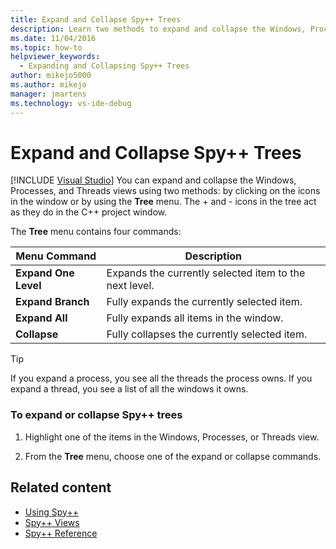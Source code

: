 ```yaml
---
title: Expand and Collapse Spy++ Trees
description: Learn two methods to expand and collapse the Windows, Processes, and Threads views. You can click on the icons in the window or use the Tree menu.   
ms.date: 11/04/2016
ms.topic: how-to
helpviewer_keywords: 
  - Expanding and Collapsing Spy++ Trees
author: mikejo5000
ms.author: mikejo
manager: jmartens
ms.technology: vs-ide-debug
---
```

# Expand and Collapse Spy++ Trees

 [!INCLUDE [Visual Studio](~/includes/applies-to-version/vs-windows-only.md)]
You can expand and collapse the Windows, Processes, and Threads views using two methods: by clicking on the icons in the window or by using the **Tree** menu. The + and - icons in the tree act as they do in the C++ project window.

 The **Tree** menu contains four commands:

|Menu Command|Description|
|------------------|-----------------|
|**Expand One Level**|Expands the currently selected item to the next level.|
|**Expand Branch**|Fully expands the currently selected item.|
|**Expand All**|Fully expands all items in the window.|
|**Collapse**|Fully collapses the currently selected item.|

> [!TIP]
> If you expand a process, you see all the threads the process owns. If you expand a thread, you see a list of all the windows it owns.

### To expand or collapse Spy++ trees

1. Highlight one of the items in the Windows, Processes, or Threads view.

2. From the **Tree** menu, choose one of the expand or collapse commands.

## Related content
- [Using Spy++](../debugger/using-spy-increment.md)
- [Spy++ Views](../debugger/spy-increment-views.md)
- [Spy++ Reference](../debugger/spy-increment-reference.md)